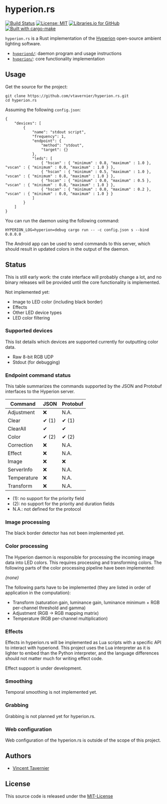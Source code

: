 # hyperion.rs

[![Build Status](https://travis-ci.com/vtavernier/hyperion.rs.svg)](http://travis-ci.com/vtavernier/hyperion.rs) [![License: MIT](https://img.shields.io/badge/License-MIT-blue.svg)](https://opensource.org/licenses/MIT) [![Libraries.io for GitHub](https://img.shields.io/librariesio/github/vtavernier/hyperion.rs.svg)](https://libraries.io/github/vtavernier/hyperion.rs) [![Built with cargo-make](https://sagiegurari.github.io/cargo-make/assets/badges/cargo-make.svg)](https://sagiegurari.github.io/cargo-make)

`hyperion.rs` is a Rust implementation of the
[Hyperion](https://github.com/hyperion-project/hyperion) open-source ambient
lighting software.

* [`hyperiond/`](hyperiond): daemon program and usage instructions
* [`hyperion/`](hyperion): core functionality implementation

## Usage

Get the source for the project:

    git clone https://github.com/vtavernier/hyperion.rs.git
    cd hyperion.rs

Assuming the following `config.json`:

    {
        "devices": [
            {
                "name": "stdout script",
                "frequency": 1,
                "endpoint": {
                    "method": "stdout",
                    "target": {}
                },
                "leds": [
                    { "hscan" : { "minimum" : 0.8, "maximum" : 1.0 }, "vscan" : { "minimum" : 0.0, "maximum" : 1.0 } },
                    { "hscan" : { "minimum" : 0.5, "maximum" : 1.0 }, "vscan" : { "minimum" : 0.8, "maximum" : 1.0 } },
                    { "hscan" : { "minimum" : 0.0, "maximum" : 0.5 }, "vscan" : { "minimum" : 0.8, "maximum" : 1.0 } },
                    { "hscan" : { "minimum" : 0.0, "maximum" : 0.2 }, "vscan" : { "minimum" : 0.0, "maximum" : 1.0 } }
                ]
            }
        ]
    }

You can run the daemon using the following command:

    HYPERION_LOG=hyperion=debug cargo run -- -c config.json s --bind 0.0.0.0

The Android app can be used to send commands to this server, which should result
in updated colors in the output of the daemon.

## Status

This is still early work: the crate interface will probably change a lot, and no
binary releases will be provided until the core functionality is implemented.

Not implemented yet:

* Image to LED color (including black border)
* Effects
* Other LED device types
* LED color filtering

### Supported devices

This list details which devices are supported currently for outputting color data.

* Raw 8-bit RGB UDP
* Stdout (for debugging)

### Endpoint command status

This table summarizes the commands supported by the JSON and Protobuf interfaces
to the Hyperion server.

| Command     | JSON  | Protobuf |
| ----------- | ----- | -------- |
| Adjustment  | ❌     | N.A.     |
| Clear       | ✔ (1) | ✔ (1)    |
| ClearAll    | ✔     | ✔        |
| Color       | ✔ (2) | ✔ (2)    |
| Correction  | ❌     | N.A.     |
| Effect      | ❌     | N.A.     |
| Image       | ❌     | ❌        |
| ServerInfo  | ❌     | N.A.     |
| Temperature | ❌     | N.A.     |
| Transform   | ❌     | N.A.     |

* (1): no support for the priority field
* (2): no support for the priority and duration fields
* N.A.: not defined for the protocol

### Image processing

The black border detector has not been implemented yet.

### Color processing

The Hyperion daemon is responsible for processing the incoming image data into
LED colors. This requires processing and transforming colors. The following parts
of the color processing pipeline have been implemented:

_(none)_

The following parts have to be implemented (they are listed in order of application
in the computation):

* Transform (saturation gain, luminance gain, luminance minimum + RGB per-channel
  threshold and gamma)
* Adjustment (RGB -> RGB mapping matrix)
* Temperature (RGB per-channel multiplication)

### Effects

Effects in hyperion.rs will be implemented as Lua scripts with a specific API to
interact with hyperiond. This project uses the Lua interpreter as it is lighter
to embed than the Python interpreter, and the language differences should not
matter much for writing effect code.

Effect support is under development.

### Smoothing

Temporal smoothing is not implemented yet.

### Grabbing

Grabbing is not planned yet for hyperion.rs.

### Web configuration

Web configuration of the hyperion.rs is outside of the scope of this project.

## Authors

* [Vincent Tavernier](https://github.com/vtavernier)

## License

This source code is released under the [MIT-License](https://opensource.org/licenses/MIT)

